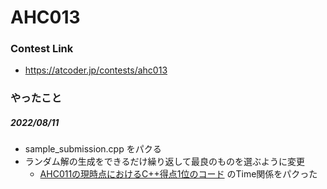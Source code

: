 # AHC013

### Contest Link
- https://atcoder.jp/contests/ahc013

### やったこと

##### 2022/08/11

- sample_submission.cpp をパクる
- ランダム解の生成をできるだけ繰り返して最良のものを選ぶように変更
    - [AHC011の現時点におけるC++得点1位のコード](https://atcoder.jp/contests/ahc011/submissions/32267675) のTime関係をパクった
    

